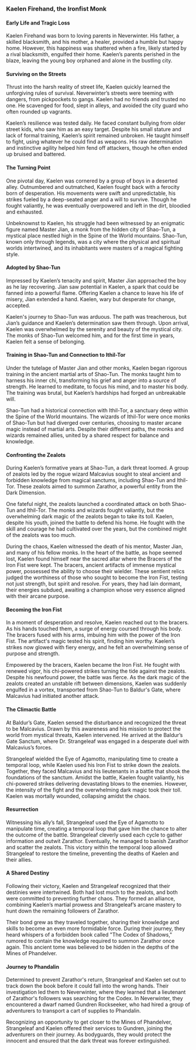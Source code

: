 ### Kaelen Firehand, the Ironfist Monk

#### Early Life and Tragic Loss
Kaelen Firehand was born to loving parents in Neverwinter. His father, a skilled blacksmith, and his mother, a healer, provided a humble but happy home. However, this happiness was shattered when a fire, likely started by a rival blacksmith, engulfed their home. Kaelen’s parents perished in the blaze, leaving the young boy orphaned and alone in the bustling city.

#### Surviving on the Streets
Thrust into the harsh reality of street life, Kaelen quickly learned the unforgiving rules of survival. Neverwinter’s streets were teeming with dangers, from pickpockets to gangs. Kaelen had no friends and trusted no one. He scavenged for food, slept in alleys, and avoided the city guard who often rounded up vagrants.

Kaelen’s resilience was tested daily. He faced constant bullying from older street kids, who saw him as an easy target. Despite his small stature and lack of formal training, Kaelen’s spirit remained unbroken. He taught himself to fight, using whatever he could find as weapons. His raw determination and instinctive agility helped him fend off attackers, though he often ended up bruised and battered.

#### The Turning Point

One pivotal day, Kaelen was cornered by a group of boys in a deserted alley. Outnumbered and outmatched, Kaelen fought back with a ferocity born of desperation. His movements were swift and unpredictable, his strikes fueled by a deep-seated anger and a will to survive. Though he fought valiantly, he was eventually overpowered and left in the dirt, bloodied and exhausted.

Unbeknownst to Kaelen, his struggle had been witnessed by an enigmatic figure named Master Jian, a monk from the hidden city of Shao-Tun, a mystical place nestled high in the Spine of the World mountains. Shao-Tun, known only through legends, was a city where the physical and spiritual worlds intertwined, and its inhabitants were masters of a magical fighting style.

#### Adopted by Shao-Tun

Impressed by Kaelen’s tenacity and spirit, Master Jian approached the boy as he lay recovering. Jian saw potential in Kaelen, a spark that could be fanned into a powerful flame. Offering Kaelen a chance to leave his life of misery, Jian extended a hand. Kaelen, wary but desperate for change, accepted.

Kaelen's journey to Shao-Tun was arduous. The path was treacherous, but Jian’s guidance and Kaelen’s determination saw them through. Upon arrival, Kaelen was overwhelmed by the serenity and beauty of the mystical city. The monks of Shao-Tun welcomed him, and for the first time in years, Kaelen felt a sense of belonging.

#### Training in Shao-Tun and Connection to Ithil-Tor

Under the tutelage of Master Jian and other monks, Kaelen began rigorous training in the ancient martial arts of Shao-Tun. The monks taught him to harness his inner chi, transforming his grief and anger into a source of strength. He learned to meditate, to focus his mind, and to master his body. The training was brutal, but Kaelen’s hardships had forged an unbreakable will.

Shao-Tun had a historical connection with Ithil-Tor, a sanctuary deep within the Spine of the World mountains. The wizards of Ithil-Tor were once monks of Shao-Tun but had diverged over centuries, choosing to master arcane magic instead of martial arts. Despite their different paths, the monks and wizards remained allies, united by a shared respect for balance and knowledge.

#### Confronting the Zealots

During Kaelen’s formative years at Shao-Tun, a dark threat loomed. A group of zealots led by the rogue wizard Malcavius sought to steal ancient and forbidden knowledge from magical sanctums, including Shao-Tun and Ithil-Tor. These zealots aimed to summon Zarathor, a powerful entity from the Dark Dimension.

One fateful night, the zealots launched a coordinated attack on both Shao-Tun and Ithil-Tor. The monks and wizards fought valiantly, but the overwhelming dark magic of the zealots began to take its toll. Kaelen, despite his youth, joined the battle to defend his home. He fought with the skill and courage he had cultivated over the years, but the combined might of the zealots was too much.

During the chaos, Kaelen witnessed the death of his mentor, Master Jian, and many of his fellow monks. In the heart of the battle, as hope seemed lost, Kaelen found himself near the sacred altar where the Bracers of the Iron Fist were kept. The bracers, ancient artifacts of immense mystical power, possessed the ability to choose their wielder. These sentient relics judged the worthiness of those who sought to become the Iron Fist, testing not just strength, but spirit and resolve. For years, they had lain dormant, their energies subdued, awaiting a champion whose very essence aligned with their arcane purpose.

#### Becoming the Iron Fist

In a moment of desperation and resolve, Kaelen reached out to the bracers. As his hands touched them, a surge of energy coursed through his body. The bracers fused with his arms, imbuing him with the power of the Iron Fist. The artifact's magic tested his spirit, finding him worthy. Kaelen’s strikes now glowed with fiery energy, and he felt an overwhelming sense of purpose and strength.

Empowered by the bracers, Kaelen became the Iron Fist. He fought with renewed vigor, his chi-powered strikes turning the tide against the zealots. Despite his newfound power, the battle was fierce. As the dark magic of the zealots created an unstable rift between dimensions, Kaelen was suddenly engulfed in a vortex, transported from Shao-Tun to Baldur's Gate, where Malcavius had initiated another attack.

#### The Climactic Battle

At Baldur’s Gate, Kaelen sensed the disturbance and recognized the threat to be Malcavius. Drawn by this awareness and his mission to protect the world from mystical threats, Kaelen intervened. He arrived at the Baldur’s Gate Sanctum, where Dr. Strangeleaf was engaged in a desperate duel with Malcavius’s forces.

Strangeleaf wielded the Eye of Agamotto, manipulating time to create a temporal loop, while Kaelen used his Iron Fist to strike down the zealots. Together, they faced Malcavius and his lieutenants in a battle that shook the foundations of the sanctum. Amidst the battle, Kaelen fought valiantly, his chi-powered strikes delivering devastating blows to the enemies. However, the intensity of the fight and the overwhelming dark magic took their toll. Kaelen was mortally wounded, collapsing amidst the chaos.

#### Resurrection

Witnessing his ally’s fall, Strangeleaf used the Eye of Agamotto to manipulate time, creating a temporal loop that gave him the chance to alter the outcome of the battle. Strangeleaf cleverly used each cycle to gather information and outwit Zarathor. Eventually, he managed to banish Zarathor and scatter the zealots. This victory within the temporal loop allowed Strangeleaf to restore the timeline, preventing the deaths of Kaelen and their allies.

#### A Shared Destiny

Following their victory, Kaelen and Strangeleaf recognized that their destinies were intertwined. Both had lost much to the zealots, and both were committed to preventing further chaos. They formed an alliance, combining Kaelen’s martial prowess and Strangeleaf’s arcane mastery to hunt down the remaining followers of Zarathor.

Their bond grew as they traveled together, sharing their knowledge and skills to become an even more formidable force. During their journey, they heard whispers of a forbidden book called "The Codex of Shadows," rumored to contain the knowledge required to summon Zarathor once again. This ancient tome was believed to be hidden in the depths of the Mines of Phandelver.

#### Journey to Phandalin

Determined to prevent Zarathor's return, Strangeleaf and Kaelen set out to track down the book before it could fall into the wrong hands. Their investigation led them to Neverwinter, where they learned that a lieutenant of Zarathor's followers was searching for the Codex. In Neverwinter, they encountered a dwarf named Gundren Rockseeker, who had hired a group of adventurers to transport a cart of supplies to Phandalin.

Recognizing an opportunity to get closer to the Mines of Phandelver, Strangeleaf and Kaelen offered their services to Gundren, joining the adventurers on their journey. As bodyguards, they would protect the innocent and ensured that the dark threat was forever extinguished.

